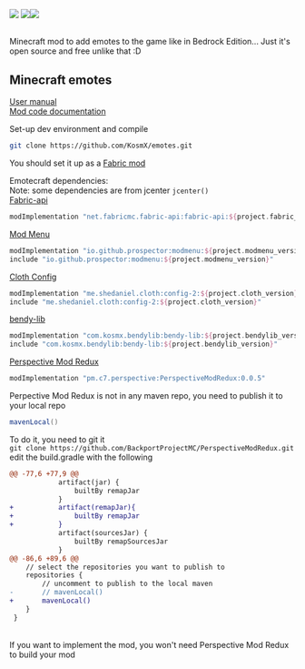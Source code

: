 [![](https://img.shields.io/discord/737216980095991838?label=Discord)](https://discord.gg/6NfdRuE)
[![](http://cf.way2muchnoise.eu/title/emotecraft.svg)![](http://cf.way2muchnoise.eu/versions/emotecraft_latest.svg)](https://www.curseforge.com/minecraft/mc-mods/emotecraft)

##
Minecraft mod to add emotes to the game like in Bedrock Edition...
Just it's open source and free unlike that :D
## Minecraft emotes

[User manual](https://kosmx.gitbook.io/emotecraft/)  
[Mod code documentation](https://github.com/KosmX/emotes/wiki)


Set-up dev environment and compile
```bash
git clone https://github.com/KosmX/emotes.git
```
You should set it up as a [Fabric mod](https://fabricmc.net/wiki/tutorial:setup)

Emotecraft dependencies:  
Note: some dependencies are from jcenter `jcenter()`
<br>
[Fabric-api](https://www.curseforge.com/minecraft/mc-mods/fabric-api)
```groovy
modImplementation "net.fabricmc.fabric-api:fabric-api:${project.fabric_version}"
```
[Mod Menu](https://github.com/TerraformersMC/ModMenu)
```groovy
modImplementation "io.github.prospector:modmenu:${project.modmenu_version}"
include "io.github.prospector:modmenu:${project.modmenu_version}"
```
[Cloth Config](https://github.com/shedaniel/cloth-config)
```groovy
modImplementation "me.shedaniel.cloth:config-2:${project.cloth_version}"
include "me.shedaniel.cloth:config-2:${project.cloth_version}"
```
[bendy-lib](https://github.com/kosmx/bendy-lib)  
```groovy
modImplementation "com.kosmx.bendylib:bendy-lib:${project.bendylib_version}"
include "com.kosmx.bendylib:bendy-lib:${project.bendylib_version}"
```  
    
[Perspective Mod Redux](https://github.com/BackportProjectMC/PerspectiveModRedux)
```groovy
modImplementation "pm.c7.perspective:PerspectiveModRedux:0.0.5"
```
Perpective Mod Redux is not in any maven repo, you need to publish it to your local repo
```groovy
mavenLocal()
```
To do it, you need to git it  
`git clone https://github.com/BackportProjectMC/PerspectiveModRedux.git`  
edit the build.gradle with the following
```diff
@@ -77,6 +77,9 @@
 			artifact(jar) {
 				builtBy remapJar
 			}
+			artifact(remapJar){
+				builtBy remapJar
+			}
 			artifact(sourcesJar) {
 				builtBy remapSourcesJar
 			}
@@ -86,6 +89,6 @@
 	// select the repositories you want to publish to
 	repositories {
 		// uncomment to publish to the local maven
-		// mavenLocal()
+		mavenLocal()
 	}
 }
```
<br>
If you want to implement the mod, you won't need Perspective Mod Redux to build your mod